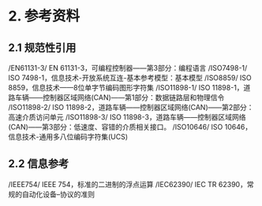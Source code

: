# 2. **参考资料**

## 2.1 **规范性引用**
/EN61131-3/       EN 61131-3，可编程控制器——第3部分：编程语言
/ISO7498-1/       ISO 7498-1，信息技术-开放系统互连-基本参考模型：基本模型
/ISO8859/	     ISO 8859，信息技术——8位单字节编码图形字符集
/ISO11898-1/      ISO 11898-1，道路车辆——控制器区域网络(CAN)——第1部分：数据链路层和物理信令
/ISO11898-2/      ISO 11898-2，道路车辆——控制器区域网络(CAN)——第2部分：高速介质访问单元
/ISO11898-3/      ISO 11898-3，道路车辆——控制器区域网络(CAN)——第3部分：低速度、容错的介质相关接口。
/ISO10646/        ISO 10646，信息技术-通用多八位编码字符集(UCS)

## 2.2 **信息参考**

/IEEE754/	IEEE 754，标准的二进制的浮点运算
/IEC62390/	IEC TR 62390，常规的自动化设备–协议的准则 

